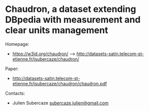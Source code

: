 Chaudron, a dataset extending DBpedia with measurement and clear units management
===

Homepage:
* https://w3id.org/chaudron/ --> http://datasets-satin.telecom-st-etienne.fr/jsubercaze/chaudron/

Paper:
* http://datasets-satin.telecom-st-etienne.fr/jsubercaze/chaudron/chaudron.pdf


Contacts: 
* Julien Subercaze <subercaze.julien@gmail.com>
